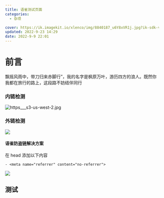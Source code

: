 ```yaml
---
title: 语雀测试页面
categories:
  - 杂项

cover: https://ik.imagekit.io/xlenco/img/8840187_u6Y8xVR1j.jpg?ik-sdk-version=javascript-1.4.3&updatedAt=1661609019485
updated: 2022-9-23 14:29
date: 2022-9-9 22:01
---
```


# 前言

飘摇风雨中，带刀归来赤脚行”，我的名字是枫原万叶，游历四方的浪人。既然你我都在旅行的路上，这段路不妨结伴同行

### 内链检测

[
](https://www.yuque.com/)![https___s3-us-west-2.jpg](https://cdn.nlark.com/yuque/0/2022/jpeg/22578074/1661603475423-c246e9bb-c5de-443f-a132-cd6aae8c9183.jpeg#clientId=u0a525fb7-8207-4&crop=0&crop=0&crop=1&crop=1&errorMessage=unknown%20error&from=drop&id=ueea08a2e&margin=%5Bobject%20Object%5D&name=https___s3-us-west-2.jpg&originHeight=887&originWidth=1920&originalType=binary&ratio=1&rotation=0&showTitle=false&size=22142&status=error&style=none&taskId=u92ae0c0b-52eb-4214-9f17-2c35106760c&title=)

### 外链检测

![](https://ik.imagekit.io/xlenco/img/31ebc1cf-b02c-40c9-859c-0b8fbd84ff11_.jpg?ik-sdk-version=javascript-1.4.3&updatedAt=1661602960894)

#### 语雀防盗链解决方案

在 head 添加以下内容

```
- <meta name="referrer" content="no-referrer">
```

![](https://ik.imagekit.io/xlenco/img/Screenshot_20220903_125917_XPmKbJZQG.jpg?ik-sdk-version=javascript-1.4.3&updatedAt=1662185344028)

## 测试

<a href="https://Lete114.github.io/CardLink/" target="_blank"></a>
